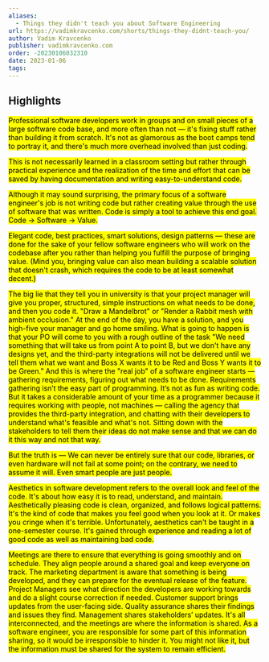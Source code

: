 ```yaml
---
aliases:
  - Things they didn't teach you about Software Engineering
url: https://vadimkravcenko.com/shorts/things-they-didnt-teach-you/
author: Vadim Kravcenko
publisher: vadimkravcenko.com
order: -20230106032310
date: 2023-01-06
tags:
---
```


## Highlights
<mark>Professional software developers work in groups and on small pieces of a large software code base, and more often than not — it's fixing stuff rather than building it from scratch. It's not as glamorous as the boot camps tend to portray it, and there's much more overhead involved than just coding.</mark>

<mark>This is not necessarily learned in a classroom setting but rather through practical experience and the realization of the time and effort that can be saved by having documentation and writing easy-to-understand code.</mark>

<mark>Although it may sound surprising, the primary focus of a software engineer's job is not writing code but rather creating value through the use of software that was written. Code is simply a tool to achieve this end goal. Code -> Software -> Value.</mark>

<mark>Elegant code, best practices, smart solutions, design patterns — these are done for the sake of your fellow software engineers who will work on the codebase after you rather than helping you fulfill the purpose of bringing value. (Mind you, bringing value can also mean building a scalable solution that doesn't crash, which requires the code to be at least somewhat decent.)</mark>

<mark>The big lie that they tell you in university is that your project manager will give you proper, structured, simple instructions on what needs to be done, and then you code it. "Draw a Mandelbrot" or "Render a Rabbit mesh with ambient occlusion." At the end of the day, you have a solution, and you high-five your manager and go home smiling. What is going to happen is that your PO will come to you with a rough outline of the task "We need something that will take us from point A to point B, but we don't have any designs yet, and the third-party integrations will not be delivered until we tell them what we want and Boss X wants it to be Red and Boss Y wants it to be Green.” And this is where the "real job" of a software engineer starts — gathering requirements, figuring out what needs to be done. Requirements gathering isn’t the easy part of programming. It’s not as fun as writing code. But it takes a considerable amount of your time as a programmer because it requires working with people, not machines — calling the agency that provides the third-party integration, and chatting with their developers to understand what's feasible and what's not. Sitting down with the stakeholders to tell them their ideas do not make sense and that we can do it this way and not that way.</mark>

<mark>But the truth is — We can never be entirely sure that our code, libraries, or even hardware will not fail at some point; on the contrary, we need to assume it will. Even smart people are just people.</mark>

<mark>Aesthetics in software development refers to the overall look and feel of the code. It's about how easy it is to read, understand, and maintain. Aesthetically pleasing code is clean, organized, and follows logical patterns. It's the kind of code that makes you feel good when you look at it. Or makes you cringe when it's terrible. Unfortunately, aesthetics can't be taught in a one-semester course. It's gained through experience and reading a lot of good code as well as maintaining bad code.</mark>

<mark>Meetings are there to ensure that everything is going smoothly and on schedule. They align people around a shared goal and keep everyone on track. The marketing department is aware that something is being developed, and they can prepare for the eventual release of the feature. Project Managers see what direction the developers are working towards and do a slight course correction if needed. Customer support brings updates from the user-facing side. Quality assurance shares their findings and issues they find. Management shares stakeholders’ updates. It's all interconnected, and the meetings are where the information is shared. As a software engineer, you are responsible for some part of this information sharing, so it would be irresponsible to hinder it. You might not like it, but the information must be shared for the system to remain efficient.</mark>

